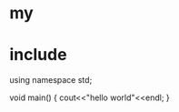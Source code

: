 # my
# include <iostream>
  using namespace std;
  
  void main()
  {
    cout<<"hello world"<<endl;
  }
